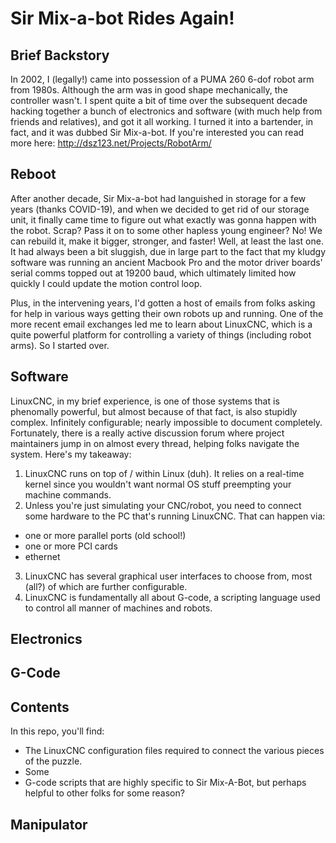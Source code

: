 # Sir Mix-a-bot Rides Again!

## Brief Backstory

In 2002, I (legally!) came into possession of a PUMA 260 6-dof robot arm from 1980s. Although the arm was in good shape mechanically, the controller wasn't. I spent quite a bit of time over the subsequent decade hacking together a bunch of electronics and software (with much help from friends and relatives), and got it all working. I turned it into a bartender, in fact, and it was dubbed Sir Mix-a-bot. If you're interested you can read more here: http://dsz123.net/Projects/RobotArm/

## Reboot

After another decade, Sir Mix-a-bot had languished in storage for a few years (thanks COVID-19), and when we decided to get rid of our storage unit, it finally came time to figure out what exactly was gonna happen with the robot. Scrap? Pass it on to some other hapless young engineer? No! We can rebuild it, make it bigger, stronger, and faster! Well, at least the last one. It had always been a bit sluggish, due in large part to the fact that my kludgy software was running an ancient Macbook Pro and the motor driver boards' serial comms topped out at 19200 baud, which ultimately limited how quickly I could update the motion control loop.

Plus, in the intervening years, I'd gotten a host of emails from folks asking for help in various ways getting their own robots up and running. One of the more recent email exchanges led me to learn about LinuxCNC, which is a quite powerful platform for controlling a variety of things (including robot arms). So I started over.

## Software

LinuxCNC, in my brief experience, is one of those systems that is phenomally powerful, but almost because of that fact, is also stupidly complex. Infinitely configurable; nearly impossible to document completely. Fortunately, there is a really active discussion forum where project maintainers jump in on almost every thread, helping folks navigate the system. Here's my takeaway:

1. LinuxCNC runs on top of / within Linux (duh). It relies on a real-time kernel since you wouldn't want normal OS stuff preempting your machine commands.
2. Unless you're just simulating your CNC/robot, you need to connect some hardware to the PC that's running LinuxCNC. That can happen via:
  - one or more parallel ports (old school!)
  - one or more PCI cards
  - ethernet
3. LinuxCNC has several graphical user interfaces to choose from, most (all?) of which are further configurable.
4. LinuxCNC is fundamentally all about G-code, a scripting language used to control all manner of machines and robots.

## Electronics



## G-Code

## Contents

In this repo, you'll find:
- The LinuxCNC configuration files required to connect the various pieces of the puzzle.
- Some 
- G-code scripts that are highly specific to Sir Mix-A-Bot, but perhaps helpful to other folks for some reason?

## Manipulator


